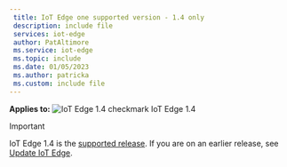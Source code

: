```yaml
---
 title: IoT Edge one supported version - 1.4 only
 description: include file
 services: iot-edge
 author: PatAltimore
 ms.service: iot-edge
 ms.topic: include
 ms.date: 01/05/2023
 ms.author: patricka
 ms.custom: include file
---
```


**Applies to:** ![IoT Edge 1.4 checkmark](./media/iot-edge-version/yes-icon.png) IoT Edge 1.4

> [!IMPORTANT]
> IoT Edge 1.4 is the [supported release](../support.md#releases). If you are on an earlier release, see [Update IoT Edge](/azure/iot-edge/how-to-update-iot-edge).